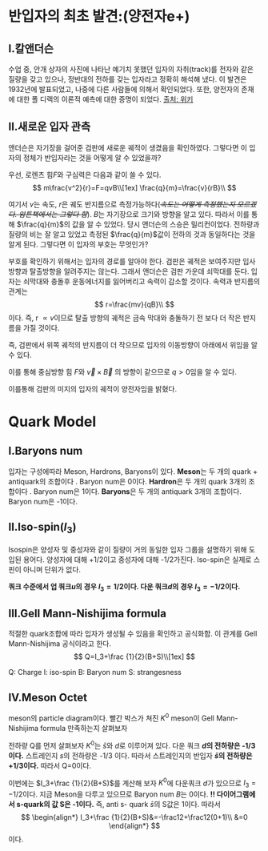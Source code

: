 # 반입자의 최초 발견:(양전자e+)

## 	Ⅰ.칼앤더슨

 수업 중, 안개 상자의 사진에 나타난 예기치 못했던 입자의 자취(track)를 전자와 같은 질량을 갖고 있으나, 정반대의 전하를 갖는 입자라고 정확히 해석해 냈다. 이 발견은 1932년에 발표되었고, 나중에 다른 사람들에 의해서 확인되었다. 또한, 양전자의 존재에 대한 폴 디랙의 이론적 예측에 대한 증명이 되었다.
[출처: 위키](https://ko.wikipedia.org/wiki/%EC%B9%BC_%EB%8D%B0%EC%9D%B4%EB%B9%84%EB%93%9C_%EC%95%A4%EB%8D%94%EC%8A%A8)

##	Ⅱ.새로운 입자 관측

앤더슨은 자기장을 걸어준 검판에 새로운 궤적이 생겼음을 확인하였다. 그렇다면 이 입자의 정체가 반입자라는 것을 어떻게 알 수 있었을까?

우선, 로렌츠 힘$F$와 구심력은 다음과 같이 쓸 수 있다.
$$
m\frac{v^2}{r}=F=qvB\\[1ex]
\frac{q}{m}=\frac{v}{rB}\\
$$


여기서 $v$는 속도, $r$은 궤도 반지름으로 측정가능하다(~~*속도는 어떻게 측정했는지 모르겠다. 암튼책에서는 그렇다 함*~~). $B$는 자기장으로 크기와 방향을 알고 있다. 따라서 이를 통해 $\frac{q}{m}$의 값을 알 수 있었다. 당시 앤더슨의 스승은 밀리컨이었다. 전하량과 질량의 비는 잘 알고 있었고 측정된  $\frac{q}{m}$값이 전하의 것과 동일하다는 것을 알게 된다.  그렇다면 이 입자의 부호는 무엇인가?

부호를 확인하기 위해서는 입자의 경로를 알아야 한다. 검판은 궤적은 보여주지만 입사방향과 탈출방향을 알려주지는 않는다. 
그래서 앤더슨은 검판 가운데 쇠막대를 둔다. 입자는 쇠막대와 충돌후 운동에너지를 잃어버리고 속력이 감소할 것이다.  속력과 반지름의 관계는
$$
r=\frac{mv}{qB}\\
$$
이다. 즉, r $\varpropto v$이므로 탈출 방향의 궤적은 금속 막대와 충돌하기 전 보다 더 작은 반지름을 가질 것이다. 


즉, 검판에서 위쪽 궤적의 반지름이 더 작으므로 입자의 이동방향이 아래에서 위임을 알 수 있다. 

이를 통해 중심방향 힘 $F$와 $\vec v \times \vec B$ 의 방향이 같으므로 $q>0$임을 알 수 있다.


이를통해 검판의 미지의 입자의 궤적이 양전자임을 밝혔다.

# Quark  Model

## Ⅰ.Baryons num


입자는 구성에따라 Meson, Hardrons, Baryons이 있다.
**Meson**는 두 개의 quark + antiquark의 조합이다 . Baryon num은 0이다.
**Hardron**은 두 개의 quark 3개의 조합이다 .
Baryon num은 1이다.
**Baryons**은 두 개의 antiquark 3개의 조합이다.
Baryon num은 -1이다.

## Ⅱ.Iso-spin($I_3$)

Isospin은 양성자 및 중성자와 같이 질량이 거의 동일한 입자 그룹을 설명하기 위해 도입된 용어다.  양성자에 대해 +1/2이고 중성자에 대해 -1/2가진다. Iso-spin은 실제로 스핀이 아니며 단위가 없다. 

**쿼크 수준에서 업 쿼크$u$의 경우 $I_3=1/2$이다.
다운 쿼크$d$의 경우 $I_3=-1/2$이다.**

##	Ⅲ.Gell Mann-Nishijima formula
적절한 quark조합에 따라 입자가 생성될 수 있음을 확인하고 공식화함. 이 관계를 Gell Mann-Nishijima 공식이라고 한다.
$$
Q=I_3+\frac {1}{2}(B+S)\\[1ex]
$$

Q: Charge
I: iso-spin 
B: Baryon num
S: strangesness 
##	Ⅳ.Meson Octet

meson의 particle diagram이다.
빨간 박스가 쳐진 $K^0$ meson이 Gell Mann-Nishijima formula 만족하는지 살펴보자

전하량 Q를 먼저 살펴보자
$K^0$는 $\bar s$와 $d$로 이루어져 있다.
다운 쿼크 **$d$의 전하량은 -1/3 이다.**
스트레인지 $s$의 전하량은 -1/3 이다.
따라서 스트레인지의 반입자 **$\bar s$의 전하량은 +1/3이다.** 
따라서 Q=0이다.

이번에는 $I_3+\frac {1}{2}(B+S)$를 계산해 보자
$K^0$에 다운쿼크 $d$가 있으므로 $I_3=-1/2$이다.
지금 Meson을 다루고 있으므로 Baryon num $B$는 0이다.
**!! 다이어그램에서 s-quark의 값 S은 -1이다.** 
즉, anti s- quark $\bar s$의 S값은 1이다.
따라서 
$$
\begin{align*}
 I_3+\frac {1}{2}(B+S)&=-\frac12+\frac12(0+1)\\
 &=0
 \end{align*}
$$
이다. 

